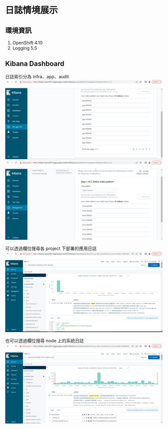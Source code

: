 # 日誌情境展示

## 環境資訊
1. OpenShift 4.10
2. Logging 5.5

## Kibana Dashboard

日誌索引分為 infra、app、audit
![](https://github.com/CCChou/OpenShift-PoC-Scenario/blob/main/03_Operation/02_logging/img/01.PNG)
![](https://github.com/CCChou/OpenShift-PoC-Scenario/blob/main/03_Operation/02_logging/img/02.PNG)

可以透過欄位搜尋各 project 下部署的應用日誌
![](https://github.com/CCChou/OpenShift-PoC-Scenario/blob/main/03_Operation/02_logging/img/03.PNG)

也可以透過欄位搜尋 node 上的系統日誌
![](https://github.com/CCChou/OpenShift-PoC-Scenario/blob/main/03_Operation/02_logging/img/04.PNG)
